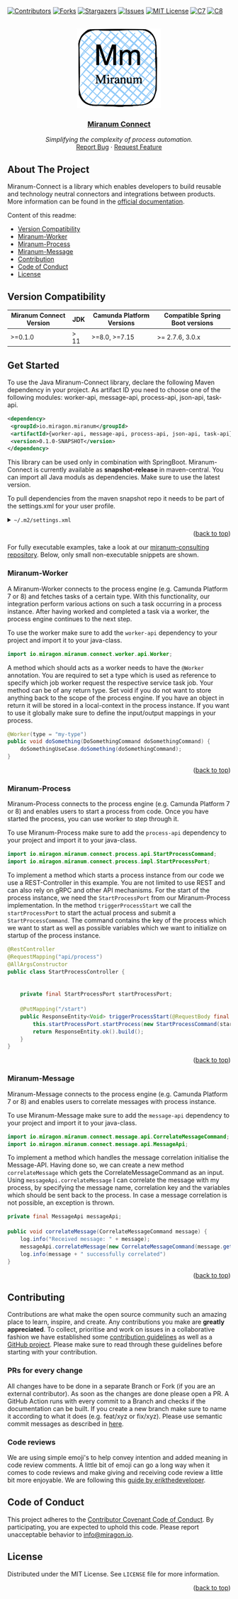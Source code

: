 <div id="top"></div>

<!-- PROJECT SHIELDS -->
[![Contributors][contributors-shield]][contributors-url]
[![Forks][forks-shield]][forks-url]
[![Stargazers][stars-shield]][stars-url]
[![Issues][issues-shield]][issues-url]
[![MIT License][license-shield]][license-url]
[![C7][c7-shield]][c7-url]
[![C8][c8-shield]][c8-url]
<!-- END OF PROJECT SHIELDS -->

<!-- PROJECT LOGO -->
<br />
<div align="center">
    <a href="#">
        <img src="/images/miranum_logo.png" alt="Logo" height="180">
    </a>
    <h3><a href="https://miranum.com/">Miranum Connect</a></h3>
    <p>
        <i>Simplifying the complexity of process automation.</i>
        <br />
        <a href="https://github.com/FlowSquad/miranum-connect/issues">Report Bug</a>
        ·
        <a href="https://github.com/FlowSquad/miranum-connect/pulls">Request Feature</a>
    </p>
</div>

## About The Project
Miranum-Connect is a library which enables developers to build reusable and technology neutral connectors and integrations between products.
More information can be found in the [official documentation](https://miranum.com/docs/components/miranum-connect/intro-miranum-connect).

Content of this readme:
* [Version Compatibility](#version-compatibility)
* [Miranum-Worker](#miranum-worker)
* [Miranum-Process](#miranum-process)
* [Miranum-Message](#miranum-message)
* [Contribution](#contributing)
* [Code of Conduct](#code-of-conduct)
* [License](#license)

## Version Compatibility
| Miranum Connect Version | JDK  | Camunda Platform Versions | Compatible Spring Boot versions  |
|-------------------------|------|---------------------------|----------------------------------|
| >=0.1.0                 | > 11 | >=8.0, >=7.15             | >= 2.7.6, 3.0.x                  |

## Get Started
To use the Java Miranum-Connect library, declare the following Maven dependency in your project. As artifact ID you need to 
choose one of the following modules: worker-api, message-api, process-api, json-api, task-api.

```xml
<dependency>
 <groupId>io.miragon.miranum</groupId>
 <artifactId>{worker-api, message-api, process-api, json-api, task-api}</artifactId>
 <version>0.1.0-SNAPSHOT</version>
</dependency>
```

This library can be used only in combination with SpringBoot. Miranum-Connect is currently available as **snapshot-release** in maven-central.
You can import all Java moduls as dependencies. Make sure to use the latest version.

To pull dependencies from the maven snapshot repo it needs to be part of the settings.xml for your user profile.
<details>
  <summary><code>~/.m2/settings.xml</code></summary>

   ``` xml
   <?xml version="1.0" encoding="UTF-8"?>
   <settings xmlns="http://maven.apache.org/SETTINGS/1.0.0" xmlns:xsi="http://www.w3.org/2001/XMLSchema-instance" xsi:schemaLocation="http://maven.apache.org/SETTINGS/1.0.0 https://maven.apache.org/xsd/settings-1.0.0.xsd">
      <localRepository />
      <interactiveMode />
      <offline />
      <pluginGroups />
      <servers />
      <mirrors />
      <proxies />
      <profiles>
         <profile>
            <id>allow-snapshots</id>
            <activation>
               <activeByDefault>true</activeByDefault>
            </activation>
            <repositories>
               <repository>
                  <id>snapshots-repo</id>
                  <url>https://s01.oss.sonatype.org/content/repositories/snapshots</url>
                  <releases>
                     <enabled>false</enabled>
                  </releases>
                  <snapshots>
                     <enabled>true</enabled>
                  </snapshots>
               </repository>
            </repositories>
         </profile>
      </profiles>
      <activeProfiles />
   </settings>
   ```
</details>
<p align="right">(<a href="#top">back to top</a>)</p>

For fully executable examples, take a look at our [miranum-consulting repository](https://github.com/FlowSquad/miranum-consulting). 
Below, only small non-executable snippets are shown.

### Miranum-Worker
A Miranum-Worker connects to the process engine (e.g. Camunda Platform 7 or 8) and fetches tasks of a certain type. With
this functionality, our integration perform various actions on such a task occurring in a process instance.
After having worked and completed a task via a worker, the process engine continues to the next step.

To use the worker make sure to add the `worker-api` dependency to your project and import it to your java-class.
```java
import io.miragon.miranum.connect.worker.api.Worker;
```

A method which should acts as a worker needs to have the `@Worker` annotation. You are required to set a type which is used
as reference to specify which job worker request the respective service task job.
Your method can be of any return type. Set void if you do not want to store anything back to the scope of the process engine.
If you have an object in return it will be stored in a local-context in the process instance. If you want to use it globally
make sure to define the input/output mappings in your process.

```java
@Worker(type = "my-type") 
public void doSomething(DoSomethingCommand doSomethingCommand) {
    doSomethingUseCase.doSomething(doSomethingCommand);
}
```
<p align="right">(<a href="#top">back to top</a>)</p>


### Miranum-Process
Miranum-Process connects to the process engine (e.g. Camunda Platform 7 or 8) and enables users to start a process from
code. Once you have started the process, you can use worker to step through it.

To use Miranum-Process make sure to add the `process-api` dependency to your project and import it to your java-class.
```java
import io.miragon.miranum.connect.process.api.StartProcessCommand;
import io.miragon.miranum.connect.process.impl.StartProcessPort;
```

To implement a method which starts a process instance from our code we use a REST-Controller in this example.  You are not
limited to use REST and can also rely on gRPC and other API mechanisms.
For the start of the process instance, we need the `StartProcessPort` from our Miranum-Process implementation.
In the method `triggerProcessStart` we call the `startProcessPort` to start the actual process and submit a `StartProcessCommand`.
The command contains the key of the process which we want to start as well as possible variables which we want to
initialize on startup of the process instance.

```java
@RestController
@RequestMapping("api/process")
@AllArgsConstructor
public class StartProcessController {


    private final StartProcessPort startProcessPort;

    @PutMapping("/start")
    public ResponseEntity<Void> triggerProcessStart(@RequestBody final StartProcessRequestDto startProcessRequestDto) {
        this.startProcessPort.startProcess(new StartProcessCommand(startProcessRequestDto.getProcessKey(), startProcessRequestDto.getVariables()));
        return ResponseEntity.ok().build();
    }
}
```
<p align="right">(<a href="#top">back to top</a>)</p>


### Miranum-Message
Miranum-Message connects to the process engine (e.g. Camunda Platform 7 or 8) and enables users to correlate messages with
process instance.

To use Miranum-Message make sure to add the `message-api` dependency to your project and import it to your java-class.
```java
import io.miragon.miranum.connect.message.api.CorrelateMessageCommand;
import io.miragon.miranum.connect.message.api.MessageApi;
```
To implement a method which handles the message correlation initialise
the Message-API. Having done so, we can create a new method `correlateMessage` which gets the CorrelateMessageCommand as an input.
Using `messageApi.correlateMessage` I can correlate the message with my process, by specifying the message name, correlation key
and the variables which should be sent back to the process.
In case a message correlation is not possible, an exception is thrown.

```java
private final MessageApi messageApi;
    
public void correlateMessage(CorrelateMessageCommand message) {
    log.info("Received message: " + message);
    messageApi.correlateMessage(new CorrelateMessageCommand(message.getName(), message.getKey(), Map.of(message.getVariables())));
    log.info(message + " successfully correlated")
}
```
<p align="right">(<a href="#top">back to top</a>)</p>


## Contributing
Contributions are what make the open source community such an amazing place to learn, inspire, and create. Any
contributions you make are **greatly appreciated**.
To collect, prioritise and work on issues in a collaborative fashion we have established some [contribution guidelines](https://miranum.com/docs/components/contributing) as well as a [GitHub project](https://github.com/orgs/FlowSquad/projects/9).
Please make sure to read through these guidelines before starting with your contribution.

### PRs for every change
All changes have to be done in a separate Branch or Fork (if you are an external contributor). As soon as the changes are 
done please open a PR. A GitHub Action runs with every commit to a Branch and checks if the documentation can be built.
If you create a new branch make sure to name it according to what it does (e.g. feat/xyz or fix/xyz). Please use semantic 
commit messages as described in [here](https://gist.github.com/joshbuchea/6f47e86d2510bce28f8e7f42ae84c716).

### Code reviews
We are using simple emoji's to help convey intention and added meaning in code review comments. A little bit of emoji can
go a long way when it comes to code reviews and make giving and receiving code review a little bit more enjoyable.
We are following this [guide by erikthedeveloper](https://github.com/erikthedeveloper/code-review-emoji-guide).

## Code of Conduct
This project adheres to the [Contributor Covenant Code of Conduct](./CODE_OF_CONDUCT.md). By participating, you are expected to uphold this code.
Please report unacceptable behavior to info@miragon.io.

## License
Distributed under the MIT License. See `LICENSE` file for more information.
<p align="right">(<a href="#top">back to top</a>)</p>


<!-- MARKDOWN LINKS & IMAGES -->
<!-- https://www.markdownguide.org/basic-syntax/#reference-style-links -->
[contributors-shield]: https://img.shields.io/github/contributors/FlowSquad/miranum-connect.svg?style=for-the-badge
[contributors-url]: https://github.com/FlowSquad/miranum-connect/graphs/contributors

[forks-shield]: https://img.shields.io/github/forks/FlowSquad/miragon-connect.svg?style=for-the-badge
[forks-url]: https://github.com/FlowSquad/miranum-connect/network/members

[stars-shield]: https://img.shields.io/github/stars/FlowSquad/miragon-connect.svg?style=for-the-badge
[stars-url]: https://github.com/FlowSquad/miranum-connect/stargazers

[issues-shield]: https://img.shields.io/github/issues/FlowSquad/miranum-connect.svg?style=for-the-badge
[issues-url]: https://github.com/FlowSquad/miranum-connect/issues

[license-shield]: https://img.shields.io/github/license/FlowSquad/miranum-connect.svg?style=for-the-badge
[license-url]: https://github.com/FlowSquad/miranum-connect/blob/main/LICENSE

[c7-shield]: https://img.shields.io/badge/Compatible%20with-Camunda%20Platform%207-blue
[c7-url]: https://camunda.com/de/platform-7/

[c8-shield]: https://img.shields.io/badge/Compatible%20with-Camunda%20Platform%208-blue
[c8-url]: https://camunda.com/de/platform/


